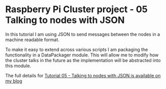 Raspberry Pi Cluster project - 05 Talking to nodes with JSON
============================================================

In this tutorial I am using JSON to send messages between the nodes in a machine
readable format.

To make it easy to extend across various scripts I am packaging the functionality
in a DataPackager module. This will allow me to modify how the cluster talks
in the future as the implementation will be abstracted into this module.

The full details for
[Tutorial 05 - Talking to nodes with JSON is available on my blog](
https://chewett.co.uk/blog/1072/raspberry-pi-cluster-node-05-talking-to-nodes-with-json/
)

